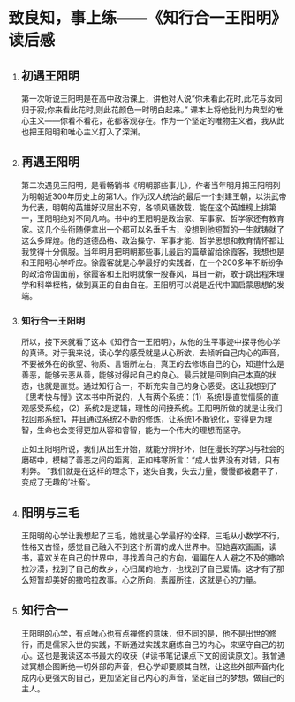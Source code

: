 # 致良知，事上练——《知行合一王阳明》读后感

1. ## 初遇王阳明

   第一次听说王阳明是在高中政治课上，讲他对人说“你未看此花时,此花与汝同归于寂;你来看此花时,则此花颜色一时明白起来。” 课本上将他批判为典型的唯心主义——你看不看花，花都客观存在。作为一个坚定的唯物主义者，我从此也把王阳明和唯心主义打入了深渊。

2. ## 再遇王阳明

   第二次遇见王阳明，是看畅销书《明朝那些事儿》，作者当年明月把王阳明列为明朝近300年历史上的第1人。作为汉人统治的最后一个封建王朝，以洪武帝为代表，明朝的英雄好汉层出不穷，各领风骚数载，能在这个英雄榜上排第一，王阳明绝对不同凡响。书中的王阳明是政治家、军事家、哲学家还有教育家。这几个头衔随便拿出一个都可以名垂千古，没想到他短暂的一生就铸就了这么多辉煌。他的道德品格、政治操守、军事才能、哲学思想和教育情怀都让我觉得十分佩服。当年明月把明朝那些事儿最后的篇章留给徐霞客，我想也是和王阳明心学呼应。徐霞客就是心学最好的实践者，在一个200多年不断纷争的政治帝国面前，徐霞客和王阳明就像一股春风，耳目一新，敢于跳出程朱理学和科举桎梏，做到真正的自由自在。王阳明可以说是近代中国启蒙思想的发端。

3. ### 知行合一王阳明

   所以，接下来就看了这本《知行合一王阳明》，从他的生平事迹中探寻他心学的真谛。对于我来说，读心学的感受就是从心所欲，去倾听自己内心的声音，不要被外在的欲望、物质、言语所左右，真正的去修炼自己的心，知道什么是善恶，能够去恶从善，能够对得起自己的良心。最后就是回到自己本真的状态，也就是直觉。通过知行合一，不断充实自己的身心感受。这让我想到了《思考快与慢》这本书中所说的，人有两个系统：（1）系统1是直觉情感的直观感受系统，（2）系统2是逻辑，理性的间接系统。王阳明所做的就是让我们找回那系统1，并且通过系统2不断的修炼，让系统1不断锐化，变得更为理智，生命也会变得更加从容和睿智，能为一个伟大的理想而坚守。

   正如王阳明所说，我们从出生开始，就能分辨好坏，但在漫长的学习与社会的磨砺中，模糊了善恶之间的距离，正如韩寒所言：“成人世界没有对错，只有利弊。 ”我们就是在这样的理念下，迷失自我，失去力量，慢慢都被磨平了，变成了无趣的’社畜‘。

4. ## 阳明与三毛

   王阳明的心学让我想起了三毛，她就是心学最好的诠释。三毛从小数学不行，性格又古怪，感觉自己融入不到这个所谓的成人世界中。但她喜欢画画，读书，喜欢关在自己的世界中，寻找着自己的方向，偏偏在人人避之不及的撒哈拉沙漠，找到了自己的故乡，心归属的地方，也找到了自己爱情。这才有了那么短暂却美好的撒哈拉故事。心之所向，素履所往，这就是心的力量。

5. ## 知行合一

   王阳明的心学，有点唯心也有点禅修的意味，但不同的是，他不是出世的修行，而是儒家入世的实践，不断通过实践来磨练自己的内心，来坚守自己的初心。这也是我读这本书最大的收获（#读书笔记课点下文的阅读原文）。我曾通过冥想企图断绝一切外部的声音，但心学却要顺其自然，让这些外部声音内化成内心更强大的自己，更加坚定自己内心的声音，坚定自己的梦想，做自己的主人。